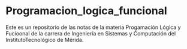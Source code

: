 # Programacion_logica_funcional
Este es un repositorio de las notas de la materia Progamación Lógica y Fucioonal de la carrera de Ingeniería en Sistemas y Computación del InstitutoTecnológico de Mérida.
